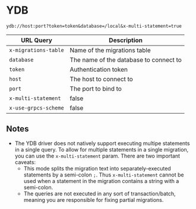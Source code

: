 # YDB

`ydb://host:port?token=token&database=/local&x-multi-statement=true`

| URL Query  | Description |
|------------|-------------|
| `x-migrations-table`| Name of the migrations table |
| `database` | The name of the database to connect to |
| `token` | Authentication token |
| `host` | The host to connect to |
| `port` | The port to bind to |
| `x-multi-statement` | false | Enable multiple statements to be ran in a single migration (See note below) |
| `x-use-grpcs-scheme` | false | Enable GRPCS protocol for connecting to YDB |

## Notes

* The YDB driver does not natively support executing multipe statements in a single query. To allow for multiple statements in a single migration, you can use the `x-multi-statement` param. There are two important caveats:
  * This mode splits the migration text into separately-executed statements by a semi-colon `;`. Thus `x-multi-statement` cannot be used when a statement in the migration contains a string with a semi-colon.
  * The queries are not executed in any sort of transaction/batch, meaning you are responsible for fixing partial migrations.
